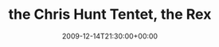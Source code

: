---
templateKey: event
guid: 08951690-6eab-11ea-99c5-002590d1d1b0
date: 2009-12-14T21:30:00+00:00
eventTime: '9:30pm'
title: the Chris Hunt Tentet, the Rex
artist: the Chris Hunt Tentet
city: Toronto
venue: the Rex
group: Tim Shia
guests: Chris Gale, Mark Laver, Chris Banks, Josh Grossman
---